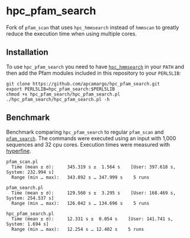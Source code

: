 # hpc_pfam_search

Fork of `pfam_scan` that uses `hpc_hmmsearch` instead of `hmmscan` to greatly reduce the execution time when using multiple cores.

## Installation

To use `hpc_pfam_search` you need to have [`hpc_hmmsearch`](https://github.com/Larofeticus/hpc_hmmsearch) in your `PATH` and then add the Pfam modules included in this repository to your `PERL5LIB`:

```
git clone https://github.com/apcamargo/hpc_pfam_search.git
export PERL5LIB=hpc_pfam_search:$PERL5LIB
chmod +x hpc_pfam_search/hpc_pfam_search.pl
./hpc_pfam_search/hpc_pfam_search.pl -h
```

## Benchmark

Benchmark comparing `hpc_pfam_search` to regular `pfam_scan` and [`pfam_search`](https://github.com/Ecogenomics/pfam_search). The commands were executed using an input with 1,000 sequences and 32 cpu cores. Execution times were measured with [hyperfine](https://github.com/sharkdp/hyperfine).

```
pfam_scan.pl
  Time (mean ± σ):     345.319 s ±  1.564 s    [User: 397.618 s, System: 232.994 s]
  Range (min … max):   343.892 s … 347.999 s    5 runs

pfam_search.pl
  Time (mean ± σ):     129.560 s ±  3.295 s    [User: 168.469 s, System: 254.537 s]
  Range (min … max):   126.042 s … 134.696 s    5 runs

hpc_pfam_search.pl
  Time (mean ± σ):     12.331 s ±  0.054 s    [User: 141.741 s, System: 1.694 s]
  Range (min … max):   12.254 s … 12.402 s    5 runs
```
